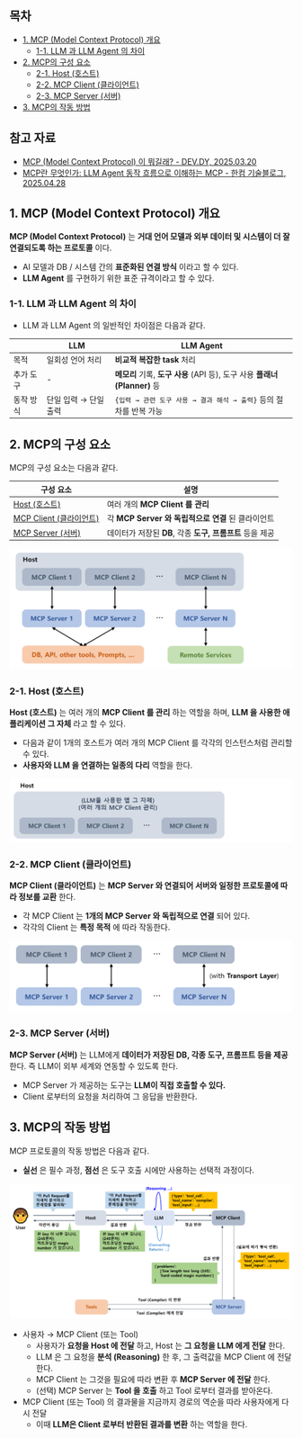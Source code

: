 ## 목차

* [1. MCP (Model Context Protocol) 개요](#1-mcp-model-context-protocol-개요)
  * [1-1. LLM 과 LLM Agent 의 차이](#1-1-llm-과-llm-agent-의-차이) 
* [2. MCP의 구성 요소](#2-mcp의-구성-요소) 
  * [2-1. Host (호스트)](#2-1-host-호스트)
  * [2-2. MCP Client (클라이언트)](#2-2-mcp-client-클라이언트)
  * [2-3. MCP Server (서버)](#2-3-mcp-server-서버)
* [3. MCP의 작동 방법](#3-mcp의-작동-방법)

## 참고 자료

* [MCP (Model Context Protocol) 이 뭐길래? - DEV.DY, 2025.03.20](https://dytis.tistory.com/112)
* [MCP란 무엇인가: LLM Agent 동작 흐름으로 이해하는 MCP - 한컴 기술블로그, 2025.04.28](https://tech.hancom.com/mcp-llm-agent/)

## 1. MCP (Model Context Protocol) 개요

**MCP (Model Context Protocol)** 는 **거대 언어 모델과 외부 데이터 및 시스템이 더 잘 연결되도록 하는 프로토콜** 이다.

* AI 모델과 DB / 시스템 간의 **표준화된 연결 방식** 이라고 할 수 있다.
* **LLM Agent** 를 구현하기 위한 표준 규격이라고 할 수 있다.

### 1-1. LLM 과 LLM Agent 의 차이

* LLM 과 LLM Agent 의 일반적인 차이점은 다음과 같다.

|       | LLM           | LLM Agent                                                |
|-------|---------------|----------------------------------------------------------|
| 목적    | 일회성 언어 처리     | **비교적 복잡한 task** 처리                                      |
| 추가 도구 | -             | **메모리** 기록, **도구 사용** (API 등), 도구 사용 **플래너 (Planner)** 등 |
| 동작 방식 | 단일 입력 → 단일 출력 | ```{입력 → 관련 도구 사용 → 결과 해석 → 출력}``` 등의 절차를 반복 가능          |

## 2. MCP의 구성 요소

MCP의 구성 요소는 다음과 같다.

| 구성 요소                                       | 설명                                     |
|---------------------------------------------|----------------------------------------|
| [Host (호스트)](#2-1-host-호스트)                 | 여러 개의 **MCP Client 를 관리**              |
| [MCP Client (클라이언트)](#2-2-mcp-client-클라이언트) | 각 **MCP Server 와 독립적으로 연결** 된 클라이언트    |
| [MCP Server (서버)](#2-3-mcp-server-서버)       | 데이터가 저장된 **DB**, 각종 **도구, 프롬프트** 등을 제공 |

![image](images/MCP_3.PNG)

### 2-1. Host (호스트)

**Host (호스트)** 는 여러 개의 **MCP Client 를 관리** 하는 역할을 하며, **LLM 을 사용한 애플리케이션 그 자체** 라고 할 수 있다.

* 다음과 같이 1개의 호스트가 여러 개의 MCP Client 를 각각의 인스턴스처럼 관리할 수 있다.
* **사용자와 LLM 을 연결하는 일종의 다리** 역할을 한다.

![image](images/MCP_1.PNG)

### 2-2. MCP Client (클라이언트)

**MCP Client (클라이언트)** 는 **MCP Server 와 연결되어 서버와 일정한 프로토콜에 따라 정보를 교환** 한다.

* 각 MCP Client 는 **1개의 MCP Server 와 독립적으로 연결** 되어 있다.
* 각각의 Client 는 **특정 목적** 에 따라 작동한다.

![image](images/MCP_2.PNG)

### 2-3. MCP Server (서버)

**MCP Server (서버)** 는 LLM에게 **데이터가 저장된 DB, 각종 도구, 프롬프트 등을 제공** 한다. 즉 LLM이 외부 세계와 연동할 수 있도록 한다.

* MCP Server 가 제공하는 도구는 **LLM이 직접 호출할 수 있다.**
* Client 로부터의 요청을 처리하여 그 응답을 반환한다.

## 3. MCP의 작동 방법

MCP 프로토콜의 작동 방법은 다음과 같다.

* **실선** 은 필수 과정, **점선** 은 도구 호출 시에만 사용하는 선택적 과정이다.

![image](images/MCP_4.PNG)

* 사용자 → MCP Client (또는 Tool)
  * 사용자가 **요청을 Host 에 전달** 하고, Host 는 **그 요청을 LLM 에게 전달** 한다.
  * LLM 은 그 요청을 **분석 (Reasoning)** 한 후, 그 출력값을 MCP Client 에 전달한다.
  * MCP Client 는 그것을 필요에 따라 변환 후 **MCP Server 에 전달** 한다.
  * (선택) MCP Server 는 **Tool 을 호출** 하고 Tool 로부터 결과를 받아온다.
* MCP Client (또는 Tool) 의 결과물을 지금까지 경로의 역순을 따라 사용자에게 다시 전달
  * 이때 **LLM은 Client 로부터 반환된 결과를 변환** 하는 역할을 한다. 